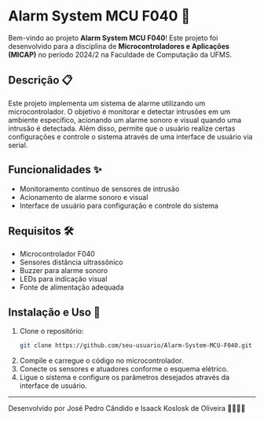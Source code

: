 # Alarm System MCU F040 🚨

Bem-vindo ao projeto **Alarm System MCU F040**! Este projeto foi desenvolvido para a disciplina de **Microcontroladores e Aplicações (MICAP)** no período 2024/2 na Faculdade de Computação da UFMS.

## Descrição 📋

Este projeto implementa um sistema de alarme utilizando um microcontrolador. O objetivo é monitorar e detectar intrusões em um ambiente específico, acionando um alarme sonoro e visual quando uma intrusão é detectada. Além disso, permite que o usuário realize certas configurações e controle o sistema através de uma interface de usuário via serial.

## Funcionalidades ✨

- Monitoramento contínuo de sensores de intrusão
- Acionamento de alarme sonoro e visual
- Interface de usuário para configuração e controle do sistema

## Requisitos 🛠️

- Microcontrolador F040
- Sensores distância ultrassônico
- Buzzer para alarme sonoro
- LEDs para indicação visual
- Fonte de alimentação adequada

## Instalação e Uso 🚀

1. Clone o repositório:
    ```bash
    git clone https://github.com/seu-usuario/Alarm-System-MCU-F040.git
    ```
2. Compile e carregue o código no microcontrolador.
3. Conecte os sensores e atuadores conforme o esquema elétrico.
4. Ligue o sistema e configure os parâmetros desejados através da interface de usuário.


---

Desenvolvido por José Pedro Cândido e Isaack Koslosk de Oliveira 👨‍💻👨‍💻
